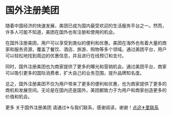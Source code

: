 # 国外注册美团

随着中国经济的快速发展，美团已成为国内最受欢迎的生活服务平台之一。然而，许多人可能不知道，美团在国外也有注册和使用的机会。

在国外注册美团，用户可以享受到类似的便利和优惠。美团在海外也有着大量的商家和服务资源，覆盖了餐饮、酒店、旅游、购物等多个领域。通过美团平台，用户可以轻松地找到周边的优惠信息，并且进行在线预订和支付。

同时，国外注册美团也为商家提供了更多的曝光和营销机会。通过美团平台，商家可以吸引更多的国际消费者，扩大自己的业务范围，提升品牌知名度。

总之，国外注册美团不仅为用户带来了更多的便利和优惠，也为商家提供了更多的商机和发展空间。无论是在国内还是国外，美团都致力于为用户和商家创造更多的价值和机会。

更多 关于国外注册美团 请通过✈与我们联系，感谢阅读，谢谢！[点这✈里联系](https://ss.k02.cc)